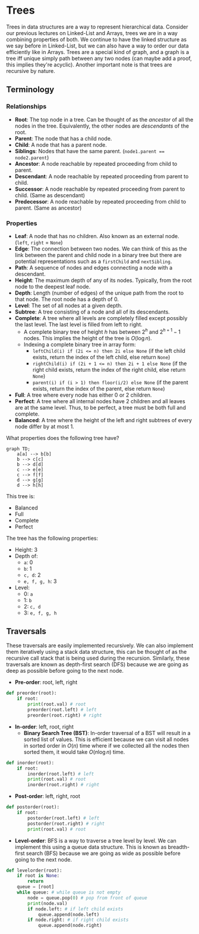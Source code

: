# Trees

Trees in data structures are a way to represent hierarchical data. Consider our previous lectures on Linked-List and Arrays, trees we are in a way combining properties of both. We continue to have the linked structure as we say before in Linked-List, but we can also have a way to order our data efficiently like in Arrays. Trees are a special kind of graph, and a graph is a tree iff unique simply path between any two nodes (can maybe add a proof, this implies they're acyclic). Another important note is that trees are recursive by nature.

## Terminology

### Relationships

- **Root**: The top node in a tree. Can be thought of as the *ancestor* of all the nodes in the tree. Equivalently, the other nodes are *descendants* of the root.
- **Parent**: The node that has a child node.
- **Child**: A node that has a parent node.
- **Siblings**: Nodes that have the same parent. (`node1.parent == node2.parent`)
- **Ancestor**: A node reachable by repeated proceeding from child to parent.
- **Descendant**: A node reachable by repeated proceeding from parent to child.
- **Successor**: A node reachable by repeated proceeding from parent to child. (Same as descendant)
- **Predecessor**: A node reachable by repeated proceeding from child to parent. (Same as ancestor)

### Properties

- **Leaf**: A node that has no children. Also known as an external node. (`left`, `right` = `None`)
- **Edge**: The connection between two nodes. We can think of this as the link between the parent and child node in a binary tree but there are potential representations such as a `firstChild` and `nextSibling`.
- **Path**: A sequence of nodes and edges connecting a node with a descendant.
- **Height**: The maximum depth of any of its nodes. Typically, from the root node to the deepest leaf node.
- **Depth**: Length (number of edges) of the unique path from the root to that node. The root node has a depth of 0.
- **Level**: The set of all nodes at a given depth.
- **Subtree**: A tree consisting of a node and all of its descendants.
- **Complete**: A tree where all levels are completely filled except possibly the last level. The last level is filled from left to right.
  - A complete binary tree of height $h$ has between $2^h$  and $2^{h+1} - 1$ nodes. This implies the height of the tree is $O(\log n)$.
  - Indexing a complete binary tree in array form:
    - `leftChild(i) if (2i <= n) then 2i else None` (if the left child exists, return the index of the left child, else return `None`)
    - `rightChild(i) if (2i + 1 <= n) then 2i + 1 else None` (if the right child exists, return the index of the right child, else return `None`)
    - `parent(i) if (i > 1) then floor(i/2) else None` (if the parent exists, return the index of the parent, else return `None`)
- **Full**: A tree where every node has either 0 or 2 children.
- **Perfect**: A tree where all internal nodes have 2 children and all leaves are at the same level. Thus, to be perfect, a tree must be both full and complete.
- **Balanced**: A tree where the height of the left and right subtrees of every node differ by at most 1.

What properties does the following tree have?

```mermaid
graph TD;
    a[a] --> b[b]
    b --> c[c]
    b --> d[d]
    c --> e[e]
    c --> f[f]
    d --> g[g]
    d --> h[h]
```

This tree is:

- Balanced
- Full
- Complete
- Perfect

The tree has the following properties:

- Height: 3
- Depth of:
  - `a`: 0
  - `b`: 1
  - `c, d`: 2
  - `e, f, g, h`: 3
- Level:
  - 0: `a`
  - 1: `b`
  - 2: `c, d`
  - 3: `e, f, g, h`

## Traversals

These traversals are easily implemented recursively. We can also implement them iteratively using a stack data structure, this can be thought of as the recursive call stack that is being used during the recursion. Similarly, these traversals are known as depth-first search (DFS) because we are going as deep as possible before going to the next node.

- **Pre-order**: root, left, right

```python
def preorder(root):
    if root:
        print(root.val) # root
        preorder(root.left) # left
        preorder(root.right) # right
```

- **In-order**: left, root, right
  - **Binary Search Tree (BST)**: In-order traversal of a BST will result in a sorted list of values. This is efficient because we can visit all nodes in sorted order in $O(n)$ time where if we collected all the nodes then sorted them, it would take $O(n \log n)$ time.

```python
def inorder(root):
    if root:
        inorder(root.left) # left
        print(root.val) # root
        inorder(root.right) # right
```

- **Post-order**: left, right, root

```python
def postorder(root):
    if root:
        postorder(root.left) # left
        postorder(root.right) # right
        print(root.val) # root
```

- **Level-order**: BFS is a way to traverse a tree level by level. We can implement this using a queue data structure. This is known as breadth-first search (BFS) because we are going as wide as possible before going to the next node.

```python
def levelorder(root):
    if root is None:
        return
    queue = [root]
    while queue: # while queue is not empty
        node = queue.pop(0) # pop from front of queue
        print(node.val)
        if node.left: # if left child exists
            queue.append(node.left)
        if node.right: # if right child exists
            queue.append(node.right)
```
